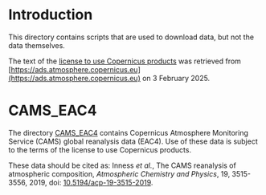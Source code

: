 # Introduction

This directory contains scripts that are used to download data, but not the data themselves.

The text of the [license to use Copernicus products](./license-to-use-copernicus-products.txt) was retrieved from
[https://ads.atmosphere.copernicus.eu](https://ads.atmosphere.copernicus.eu) on 3 February 2025.

# CAMS_EAC4

The directory [CAMS_EAC4](./CAMS_EAC4) contains Copernicus Atmosphere Monitoring Service (CAMS) global reanalysis data
(EAC4). Use of these data is subject to the terms of the license to use Copernicus products.

These data should be cited as: Inness _et al._, The CAMS reanalysis of atmospheric composition, _Atmospheric Chemistry
and Physics_, 19, 3515-3556, 2019, doi: [10.5194/acp-19-3515-2019](https://doi.org/10.5194/acp-19-3515-2019).
